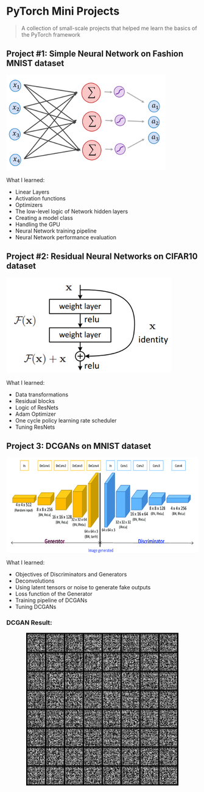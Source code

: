 # PyTorch Mini Projects
> A collection of small-scale projects that helped me learn the basics of the PyTorch framework

## Project #1: Simple Neural Network on Fashion MNIST dataset

<img src="images/linear_layer.png" height="250px">

What I learned:
* Linear Layers
* Activation functions
* Optimizers
* The low-level logic of Network hidden layers
* Creating a model class
* Handling the GPU
* Neural Network training pipeline
* Neural Network performance evaluation


## Project #2: Residual Neural Networks on CIFAR10 dataset

<img src="images/resblock.png" height="250px"/>

What I learned:
* Data transformations
* Residual blocks
* Logic of ResNets
* Adam Optimizer
* One cycle policy learning rate scheduler
* Tuning ResNets

## Project 3: DCGANs on MNIST dataset

<img src="images/dcgan.png" height="250px"/>

What I learned:
* Objectives of Discriminators and Generators
* Deconvolutions
* Using latent tensors or noise to generate fake outputs
* Loss function of the Generator
* Training pipeline of DCGANs
* Tuning DCGANs

### DCGAN Result:
<p align="center">
  <img src="images/result.gif" height="400px"/>
</p>
